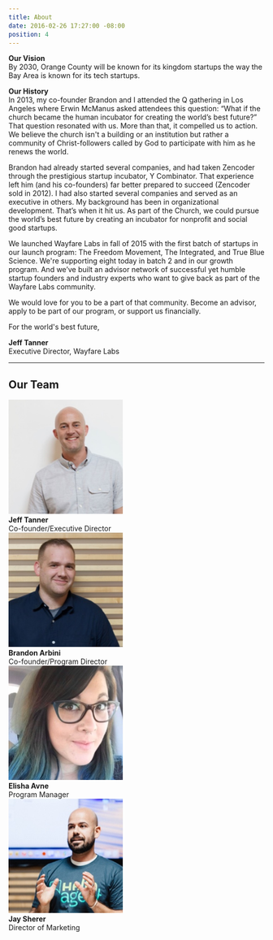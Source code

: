 ```yaml
---
title: About
date: 2016-02-26 17:27:00 -08:00
position: 4
---
```


**Our Vision**\
By 2030, Orange County will be known for its kingdom startups the way the Bay Area is known for its tech startups.

**Our History**\
In 2013, my co-founder Brandon and I attended the Q gathering in Los Angeles where Erwin McManus asked attendees this question: “What if the church became the human incubator for creating the world’s best future?” That question resonated with us. More than that, it compelled us to action. We believe the church isn't a building or an institution but rather a community of Christ-followers called by God to participate with him as he renews the world.

Brandon had already started several companies, and had taken Zencoder through the prestigious startup incubator, Y Combinator. That experience left him (and his co-founders) far better prepared to succeed (Zencoder sold in 2012). I had also started several companies and served as an executive in others. My background has been in organizational development. That’s when it hit us. As part of the Church, we could pursue the world’s best future by creating an incubator for nonprofit and social good startups.

We launched Wayfare Labs in fall of 2015 with the first batch of startups in our launch program: The Freedom Movement, The Integrated, and True Blue Science. We're supporting eight today in batch 2 and in our growth program. And we’ve built an advisor network of successful yet humble startup founders and industry experts who want to give back as part of the Wayfare Labs community.

We would love for you to be a part of that community. Become an advisor, apply to be part of our program, or support us financially.

For the world's best future,

**Jeff Tanner**\
Executive Director, Wayfare Labs

---

## Our Team

<div class="container">
<div class="row uniform">
<div class="3u 6u(medium) 12u$(xsmall)">
<span class="image"><img src="/images/jeff.jpg" alt="Jeff Tanner" width="225"></span><br>
<strong>Jeff Tanner</strong><br>
Co-founder/Executive Director
</div>
<div class="3u 6u$(medium) 12u$(xsmall)">
<span class="image"><img src="/images/brandon.jpg" alt="Brandon Arbini" width="225"></span><br>
<strong>Brandon Arbini</strong><br>
Co-founder/Program Director
</div>
<div class="3u 6u(medium) 12u$(xsmall)">
<span class="image"><img src="/images/elisha.jpg" alt="Elisha Avne" width="225"></span><br>
<strong>Elisha Avne</strong><br>
Program Manager
</div>
<div class="3u 6u$(medium) 12u$(xsmall)">
<span class="image"><img src="/images/jay.jpg" alt="Jay Sherer" width="225"></span><br>
<strong>Jay Sherer</strong><br>
Director of Marketing
</div>
</div>
</div>